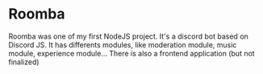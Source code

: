 # Roomba

Roomba was one of my first NodeJS project.
It's a discord bot based on Discord JS.
It has differents modules, like moderation module, music module, experience module...
There is also a frontend application (but not finalized)
 
